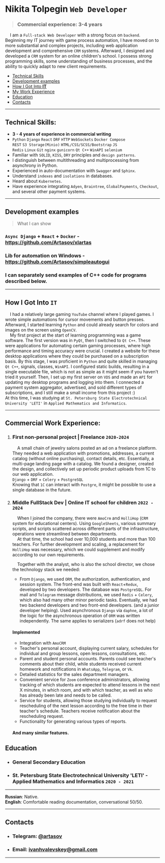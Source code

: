 # Nikita Tolpegin `Web Developer`

> ### Commercial experience: 3-4 years

&nbsp;&nbsp;&nbsp;&nbsp;I am a `Full-stack Web Developer` with a strong focus on `backend`.
Beginning my IT journey with game process automation, I have moved on to more
substantial and complex projects, including web application development and comprehensive
`CRM` systems. Afterward, I designed and developed
a `CRM` system for an online children's school. I possess strong programming skills,
some understanding of business processes, and the ability to quickly adapt
to new client requirements.

* [Technical Skills](#technical-skills)
* [Development examples](#Development-examples)
* [How I Got Into **IT**](#how-i-got-into-it)
* [My Work Experience](#commercial-work-experience)
* [Education](#education)
* [Contacts](#contacts)
_______________________________________________________________

## Technical Skills:

* **3 - 4 years of experience in commercial writing**
* `Python` `Django` `React` `DRF` `HTTP` `WebSockets` `Docker Compose`<br>
  `REST` `S3 Storage(Minio)` `HTML/CSS/SCSS/Bootstrap` `JS`<br>
  `Redis` `Linux` `Git` `nginx` `gunicorn` `Qt C++` `WinAPI` `selenium`<br>
* Familiar with `SOLID`, `KISS`, `DRY` principles and `design patterns`.
* I distinguish between multithreading and multiprocessing from asynchrony in Python.
* Experienced in auto-documentation with `Swagger` and `Sphinx`.
* Understand `indexes` and `isolations` in databases.
* Heard about `Kubernetes`.
* Have experience integrating `Adyen`, `Braintree`, `GlobalPayments`,
  `Checkout`, and several other payment systems.
_______________________________________________________________
## Development examples
>What I can show

### `Async Django` + `React` + `Docker` - https://github.com/Artasov/xlartas
### Lib for automation on Windows - https://github.com/Artasov/simpleautogui
### I can separately send examples of C++ code for programs described below.
_______________________________________________________________

## How I Got Into `IT`

&nbsp;&nbsp;&nbsp;&nbsp;I had a relatively large gaming `YouTube` channel where I played games.
I wrote simple automations for cursor movements and button presses.
Afterward, I started learning `Python` and could already search for colors and images on the screen
using `OpenCV`. <br>
&nbsp;&nbsp;&nbsp;&nbsp;My first project at the start of learning programming was a game software.
The first version was in `PyQt`, then I switched to `Qt C++`.
These were applications for automating certain gaming processes, where high
performance and timing accuracy were crucial.
I created a website for these desktop applications where they could be purchased on a subscription basis.
By this stage, I was proficient in `Python` and quite skilled in managing
`Qt C++`, signals, classes, `WinAPI`. I configured static builds,
resulting in a single executable file, which is not as simple as it
might seem if you haven't tried it yourself. Then, I set up my first server
on `VDS` and made an `API` for updating my desktop programs and logging into them.
I connected a payment system aggregator, advertised, and sold different types
of subscriptions, and I still make a small income from this project :)<br>
At this time, I was studying at `St. Petersburg State Electrotechnical University 'LETI'`
in `Applied Mathematics and Informatics`.
_______________________________________________________________

## Commercial Work Experience:

1. ### First non-personal project | Freelance `2020-2024`
   &nbsp;&nbsp;&nbsp;&nbsp;A small chain of jewelry salons posted an ad on a freelance
   platform. They needed a web application with promotions, addresses, a current catalog (without online purchasing),
   contact details, etc. Essentially, a multi-page landing page with a catalog.
   We found a designer, created the design, and collectively set up periodic
   product uploads from 1C to our web application. <br>
   `Django` + `DRF` + `Celery` + `PostgreSQL`<br>
   Knowing that `1C` can interact with `Postgre`, it might be possible to use a single database in the future.


3. ### Middle FullStack Dev | Online IT school for children `2022 - 2024`

   &nbsp;&nbsp;&nbsp;&nbsp;When I joined the company,
   there were `AmoCrm` and `HolliHop` (`CRM` system for educational centers).
   Using `GoogleSheets`, various summary scripts, and scripts scattered
   across different parts of the infrastructure, operations were streamlined between departments.<br>
   &nbsp;&nbsp;&nbsp;&nbsp;At that time, the school had over 10,000 students and more than 100
   teachers. For further development and scaling,
   a replacement for `HolliHop` was necessary, which we could
   supplement and modify according to our own requirements.<br>

   &nbsp;&nbsp;&nbsp;&nbsp;Together with the analyst, who is also the
   school director, we chose the technology stack we needed:<br>

    * From `Django`, we used `ORM`, the authorization, authentication, and session system.
      The front-end was built with `React`+`Redux`, developed by two developers.
      The database was `PostgreSQL`. For mail and `Telegram` message distributions, we
      used `Redis` + `Celery`, which also had many other minor periodic tasks.
      Eventually, we had two backend developers and two front-end developers.
      (and a junior developer helping). Used asynchronous `Django` 
      via `daphne`, a lot of the logic for the asynchronous operation of `ORM` was written independently. 
      The same applies to serializers (`adrf` does not help)

   #### Implemented
    * Integration with `AmoCRM`
    * Teacher's personal account, displaying current salary,
      schedules for individual and group lessons, open
      lessons, consultations, etc.
    * Parent and student personal accounts. Parents could see teacher's comments about their child,
      while students received current homework and notifications in
      `WhatsApp`, `Telegram`, or `Vk`.
    * Detailed statistics for the sales department managers.
    * Convenient service for `Zoom` conference administrators, allowing tracking of which
      students are expected to attend lessons in the next X minutes,
      in which room, and with which teacher, as well as who has already been late
      and needs to be called.
    * Service for students, allowing those studying individually to request rescheduling of the next
      lesson according to the free time in their teacher's schedule. Teachers receive notification about
      the rescheduling request.
    * Functionality for generating various types of reports.

   #### And many similar features.

## Education

* ### General Secondary Education
* ### St. Petersburg State Electrotechnical University 'LETI' - Applied Mathematics and Informatics `2020 - 2021`
_______________________________________________________________
**Russian**: Native.<br>
**English**: Comfortable reading documentation, conversational 50/50.
_______________________________________________________________

## Contacts

* ### **Telegram**: [@artasov](https://t.me/artasov)
* ### **Email**: ivanhvalevskey@gmail.com
_______________________________________________________________